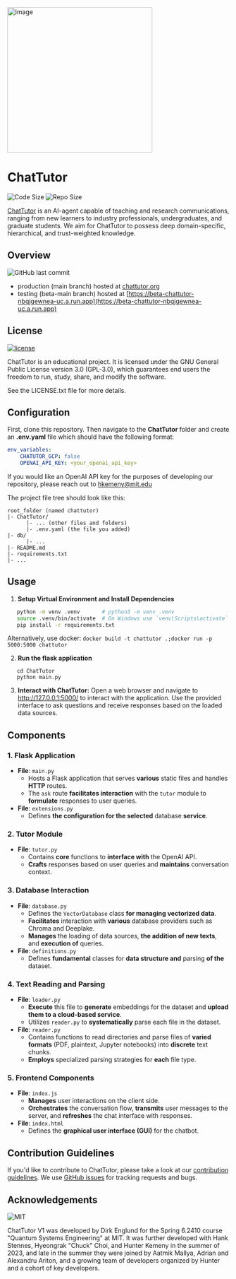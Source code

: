 <img width="329" alt="image" src="https://github.com/ChatTutor/chattutor/assets/46609341/fe9dec71-8ac1-4c01-8657-07d0ffa584ff">


# ChatTutor
![Code Size](https://img.shields.io/github/languages/code-size/ChatTutor/chattutor)
![Repo Size](https://img.shields.io/github/repo-size/ChatTutor/chattutor)

[ChatTutor](https://dkeathley.github.io/6.2410-lab/intro.html) is an AI-agent capable of teaching and research communications, ranging from new learners to industry professionals, undergraduates, and graduate students. We aim for ChatTutor to possess deep domain-specific, hierarchical, and trust-weighted knowledge. 

## Overview
![GitHub last commit](https://img.shields.io/github/last-commit/ChatTutor/chattutor)

- production (main branch) hosted at [chattutor.org](https://chattutor.org)
- testing (beta-main branch) hosted at [https://beta-chattutor-nbqjgewnea-uc.a.run.app](https://beta-chattutor-nbqjgewnea-uc.a.run.app)

## License
[![license](https://img.shields.io/badge/GitHub-GPL--3.0-informational)](https://www.gnu.org/licenses/gpl-3.0.en.html)

ChatTutor is an educational project. It is licensed under the GNU General Public License version 3.0 (GPL-3.0), which guarantees end users the freedom to run, study, share, and modify the software. 

See the LICENSE.txt file for more details.

## Configuration

First, clone this repository. Then navigate to the **ChatTutor** folder and create an **.env.yaml** file which should
have the following format:

```yaml
env_variables:
    CHATUTOR_GCP: false
    OPENAI_API_KEY: <your_openai_api_key>
```
If you would like an OpenAI API key for the purposes of developing our repository, please reach out to hkemeny@mit.edu

The project file tree should look like this:

```
root_folder (named chattutor)
|- ChatTutor/
      |- ... (other files and folders)
      |- .env.yaml (the file you added)
|- db/
      |- ...
|- README.md
|- requirements.txt
|- ...
```

## Usage

1. **Setup Virtual Environment and Install Dependencies**
```sh
   python -m venv .venv       # python3 -m venv .venv
   source .venv/bin/activate  # On Windows use `venv\Scripts\activate`
   pip install -r requirements.txt
```
Alternatively, use docker:
```docker build -t chattutor .;docker run -p 5000:5000 chattutor```

2. **Run the flask application**
```
   cd ChatTutor
   python main.py
```

3. **Interact with ChatTutor:**
Open a web browser and navigate to http://127.0.0.1:5000/ to interact with the application. Use the provided interface to ask questions and receive responses based on the loaded data sources.

## Components

### 1. **Flask Application**
   - **File**: `main.py`
     - Hosts a Flask application that serves **various** static files and handles **HTTP** routes.
     - The `ask` route **facilitates interaction** with the `tutor` module to **formulate** responses to user queries.
   - **File**: `extensions.py`
     - Defines **the configuration for the selected** database **service**.

### 2. **Tutor Module**
   - **File**: `tutor.py`
     - Contains **core** functions to **interface with** the OpenAI API.
     - **Crafts** responses based on user queries and **maintains** conversation context.

### 3. **Database Interaction**
   - **File**: `database.py`
     - Defines the `VectorDatabase` class **for managing vectorized data**.
     - **Facilitates** interaction with **various** database providers such as Chroma and Deeplake.
     - **Manages** the loading of data sources, **the addition of new texts**, and **execution of** queries.
   - **File**: `definitions.py`
     - Defines **fundamental** classes for **data structure and** parsing **of the** dataset.

### 4. **Text Reading and Parsing**
   - **File**: `loader.py`
     - **Execute** this file to **generate** embeddings for the dataset and **upload them to a cloud-based service**.
     - Utilizes `reader.py` to **systematically** parse each file in the dataset.
   - **File**: `reader.py`
     - Contains functions to read directories and parse files of **varied formats** (PDF, plaintext, Jupyter notebooks) into **discrete** text chunks.
     - **Employs** specialized parsing strategies for **each** file type.

### 5. **Frontend Components**
   - **File**: `index.js`
     - **Manages** user interactions on the client side.
     - **Orchestrates** the conversation flow, **transmits** user messages to the server, and **refreshes** the chat interface with responses.
   - **File**: `index.html`
     - Defines the **graphical user interface (GUI)** for the chatbot.

## Contribution Guidelines

If you'd like to contribute to ChatTutor, please take a look at our
[contribution guidelines](CONTRIBUTING.md). We use [GitHub issues](https://github.com/ChatTutor/chattutor/issues) for tracking requests and bugs. 
 
## Acknowledgements
![MIT](https://img.shields.io/badge/RLE-MIT-violet)
 
ChatTutor V1 was developed by Dirk Englund for the Spring 6.2410 course "Quantum Systems Engineering" at MIT. It was further developed with Hank Stennes, Hyeongrak "Chuck" Choi, and Hunter Kemeny in the summer of 2023, and late in the summer they were joined by Aatmik Mallya, Adrian and Alexandru Ariton, and a growing team of developers organized by Hunter and a cohort of key developers.

